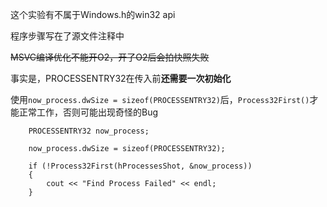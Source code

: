 这个实验有不属于Windows.h的win32 api

程序步骤写在了源文件注释中

~~MSVC编译优化不能开O2，开了O2后会拍快照失败~~

事实是，PROCESSENTRY32在传入前**还需要一次初始化**

使用`now_process.dwSize = sizeof(PROCESSENTRY32)`后，`Process32First()`才能正常工作，否则可能出现奇怪的Bug

```
	PROCESSENTRY32 now_process;

	now_process.dwSize = sizeof(PROCESSENTRY32);

	if (!Process32First(hProcessesShot, &now_process))
	{
		cout << "Find Process Failed" << endl;
	}
```
